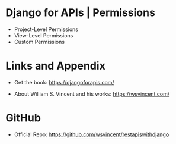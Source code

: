 
# Django for APIs | Permissions

* Project-Level Permissions
* View-Level Permissions
* Custom Permissions

Links and Appendix
========================================================

- Get the book: https://djangoforapis.com/

- About William S. Vincent and his works: https://wsvincent.com/

GitHub
========================================================

- Official Repo: https://github.com/wsvincent/restapiswithdjango
